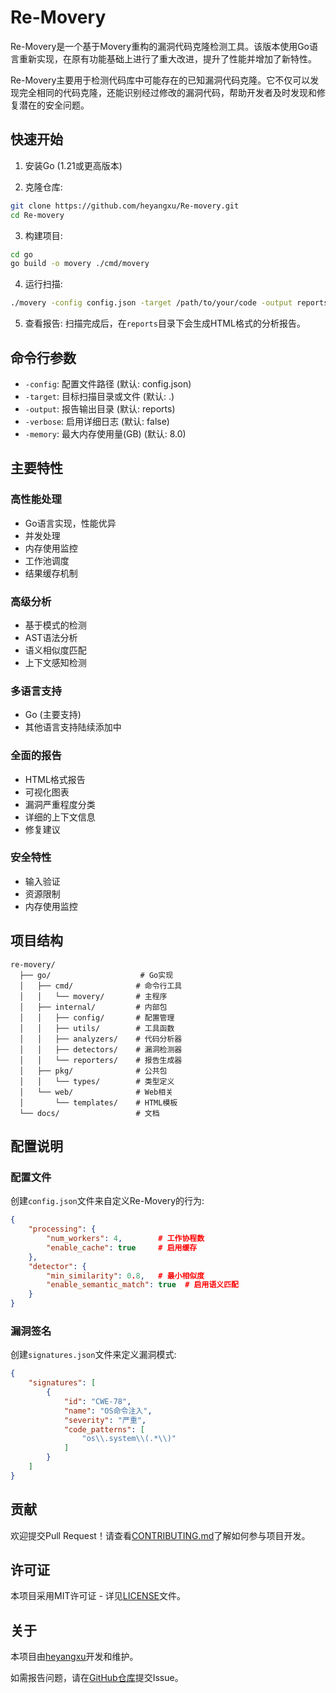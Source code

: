 # Re-Movery

Re-Movery是一个基于Movery重构的漏洞代码克隆检测工具。该版本使用Go语言重新实现，在原有功能基础上进行了重大改进，提升了性能并增加了新特性。

Re-Movery主要用于检测代码库中可能存在的已知漏洞代码克隆。它不仅可以发现完全相同的代码克隆，还能识别经过修改的漏洞代码，帮助开发者及时发现和修复潜在的安全问题。

## 快速开始

1. 安装Go (1.21或更高版本)

2. 克隆仓库:

```bash
git clone https://github.com/heyangxu/Re-movery.git
cd Re-movery
```

3. 构建项目:

```bash
cd go
go build -o movery ./cmd/movery
```

4. 运行扫描:

```bash
./movery -config config.json -target /path/to/your/code -output reports -memory 8.0
```

5. 查看报告:
扫描完成后，在`reports`目录下会生成HTML格式的分析报告。

## 命令行参数

- `-config`: 配置文件路径 (默认: config.json)
- `-target`: 目标扫描目录或文件 (默认: .)
- `-output`: 报告输出目录 (默认: reports)
- `-verbose`: 启用详细日志 (默认: false)
- `-memory`: 最大内存使用量(GB) (默认: 8.0)

## 主要特性

### 高性能处理
- Go语言实现，性能优异
- 并发处理
- 内存使用监控
- 工作池调度
- 结果缓存机制

### 高级分析
- 基于模式的检测
- AST语法分析
- 语义相似度匹配
- 上下文感知检测

### 多语言支持
- Go (主要支持)
- 其他语言支持陆续添加中

### 全面的报告
- HTML格式报告
- 可视化图表
- 漏洞严重程度分类
- 详细的上下文信息
- 修复建议

### 安全特性
- 输入验证
- 资源限制
- 内存使用监控

## 项目结构
```
re-movery/
  ├── go/                    # Go实现
  │   ├── cmd/              # 命令行工具
  │   │   └── movery/       # 主程序
  │   ├── internal/         # 内部包
  │   │   ├── config/       # 配置管理
  │   │   ├── utils/        # 工具函数
  │   │   ├── analyzers/    # 代码分析器
  │   │   ├── detectors/    # 漏洞检测器
  │   │   └── reporters/    # 报告生成器
  │   ├── pkg/              # 公共包
  │   │   └── types/        # 类型定义
  │   └── web/              # Web相关
  │       └── templates/    # HTML模板
  └── docs/                 # 文档
```

## 配置说明

### 配置文件

创建`config.json`文件来自定义Re-Movery的行为:

```json
{
    "processing": {
        "num_workers": 4,        # 工作协程数
        "enable_cache": true     # 启用缓存
    },
    "detector": {
        "min_similarity": 0.8,   # 最小相似度
        "enable_semantic_match": true  # 启用语义匹配
    }
}
```

### 漏洞签名

创建`signatures.json`文件来定义漏洞模式:

```json
{
    "signatures": [
        {
            "id": "CWE-78",
            "name": "OS命令注入",
            "severity": "严重",
            "code_patterns": [
                "os\\.system\\(.*\\)"
            ]
        }
    ]
}
```

## 贡献

欢迎提交Pull Request！请查看[CONTRIBUTING.md](CONTRIBUTING.md)了解如何参与项目开发。

## 许可证

本项目采用MIT许可证 - 详见[LICENSE](LICENSE)文件。

## 关于

本项目由[heyangxu](https://github.com/heyangxu)开发和维护。

如需报告问题，请在[GitHub仓库](https://github.com/heyangxu/Re-movery)提交Issue。
